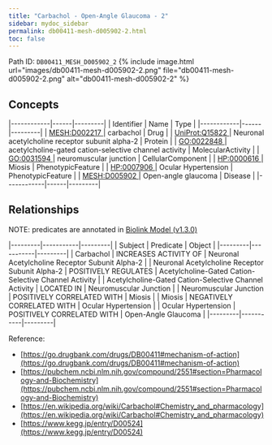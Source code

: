 ```yaml
---
title: "Carbachol - Open-Angle Glaucoma - 2"
sidebar: mydoc_sidebar
permalink: db00411-mesh-d005902-2.html
toc: false 
---
```



Path ID: `DB00411_MESH_D005902_2`
{% include image.html url="images/db00411-mesh-d005902-2.png" file="db00411-mesh-d005902-2.png" alt="db00411-mesh-d005902-2" %}

## Concepts

|------------|------|---------|
| Identifier | Name | Type    |
|------------|------|---------|
| <a href="https://identifiers.org/MESH:D002217">MESH:D002217 </a> | carbachol | Drug |
| <a href="https://identifiers.org/UniProt:Q15822">UniProt:Q15822 </a> | Neuronal acetylcholine receptor subunit alpha-2 | Protein |
| <a href="https://identifiers.org/GO:0022848">GO:0022848 </a> | acetylcholine-gated cation-selective channel activity | MolecularActivity |
| <a href="https://identifiers.org/GO:0031594">GO:0031594 </a> | neuromuscular junction | CellularComponent |
| <a href="https://identifiers.org/HP:0000616">HP:0000616 </a> | Miosis | PhenotypicFeature |
| <a href="https://identifiers.org/HP:0007906">HP:0007906 </a> | Ocular Hypertension | PhenotypicFeature |
| <a href="https://identifiers.org/MESH:D005902">MESH:D005902 </a> | Open-angle glaucoma | Disease |
|------------|------|---------|

## Relationships


NOTE: predicates are annotated in <a href="https://github.com/biolink/biolink-model/releases/tag/v1.3.0">Biolink Model (v1.3.0)</a>

|---------|-----------|---------|
| Subject | Predicate | Object  |
|---------|-----------|---------|
| Carbachol | INCREASES ACTIVITY OF | Neuronal Acetylcholine Receptor Subunit Alpha-2 |
| Neuronal Acetylcholine Receptor Subunit Alpha-2 | POSITIVELY REGULATES | Acetylcholine-Gated Cation-Selective Channel Activity |
| Acetylcholine-Gated Cation-Selective Channel Activity | LOCATED IN | Neuromuscular Junction |
| Neuromuscular Junction | POSITIVELY CORRELATED WITH | Miosis |
| Miosis | NEGATIVELY CORRELATED WITH | Ocular Hypertension |
| Ocular Hypertension | POSITIVELY CORRELATED WITH | Open-Angle Glaucoma |
|---------|-----------|---------|

Reference: 
  - [https://go.drugbank.com/drugs/DB00411#mechanism-of-action](https://go.drugbank.com/drugs/DB00411#mechanism-of-action)
  - [https://pubchem.ncbi.nlm.nih.gov/compound/2551#section=Pharmacology-and-Biochemistry](https://pubchem.ncbi.nlm.nih.gov/compound/2551#section=Pharmacology-and-Biochemistry)
  - [https://en.wikipedia.org/wiki/Carbachol#Chemistry_and_pharmacology](https://en.wikipedia.org/wiki/Carbachol#Chemistry_and_pharmacology)
  - [https://www.kegg.jp/entry/D00524](https://www.kegg.jp/entry/D00524)
